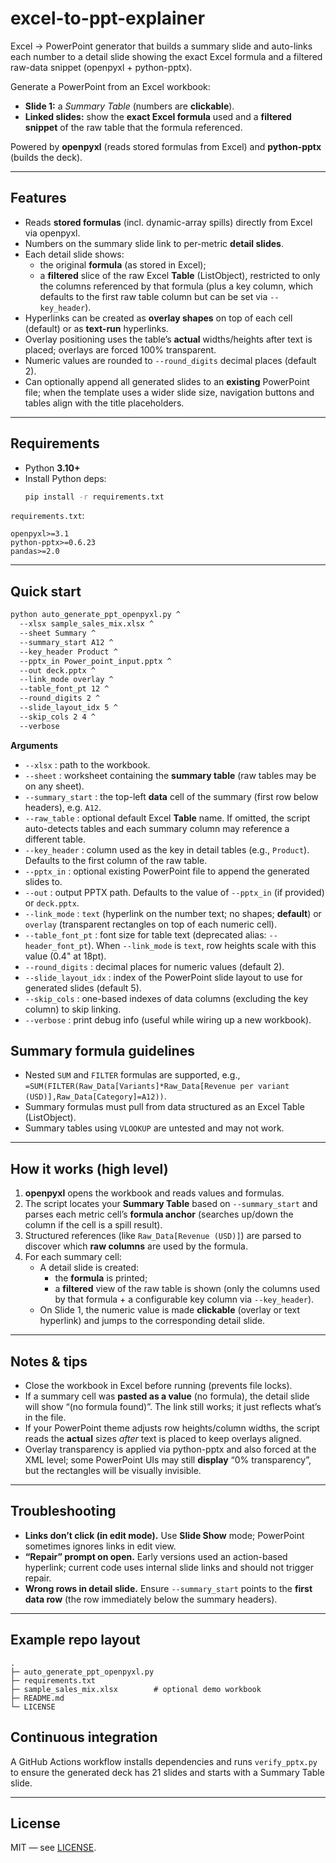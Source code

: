 # excel-to-ppt-explainer
Excel → PowerPoint generator that builds a summary slide and auto-links each number to a detail slide showing the exact Excel formula and a filtered raw-data snippet (openpyxl + python-pptx).

Generate a PowerPoint from an Excel workbook:

- **Slide 1:** a _Summary Table_ (numbers are **clickable**).
- **Linked slides:** show the **exact Excel formula** used and a **filtered snippet** of the raw table that the formula referenced.

Powered by **openpyxl** (reads stored formulas from Excel) and **python-pptx** (builds the deck).

---

## Features

- Reads **stored formulas** (incl. dynamic-array spills) directly from Excel via openpyxl.
- Numbers on the summary slide link to per-metric **detail slides**.
- Each detail slide shows:
  - the original **formula** (as stored in Excel);
  - a **filtered** slice of the raw Excel **Table** (ListObject), restricted to only the columns referenced by that formula (plus a key column, which defaults to the first raw table column but can be set via `--key_header`).
- Hyperlinks can be created as **overlay shapes** on top of each cell (default) or as **text-run** hyperlinks.
- Overlay positioning uses the table’s **actual** widths/heights after text is placed; overlays are forced 100% transparent.
- Numeric values are rounded to `--round_digits` decimal places (default 2).
- Can optionally append all generated slides to an **existing** PowerPoint file; when the template uses a wider slide size, navigation buttons and tables align with the title placeholders.

---

## Requirements

- Python **3.10+**
- Install Python deps:
  ```bash
  pip install -r requirements.txt
  ```

`requirements.txt`:
```
openpyxl>=3.1
python-pptx>=0.6.23
pandas>=2.0
```

---

## Quick start

```bash
python auto_generate_ppt_openpyxl.py ^
  --xlsx sample_sales_mix.xlsx ^
  --sheet Summary ^
  --summary_start A12 ^
  --key_header Product ^
  --pptx_in Power_point_input.pptx ^
  --out deck.pptx ^
  --link_mode overlay ^
  --table_font_pt 12 ^
  --round_digits 2 ^
  --slide_layout_idx 5 ^
  --skip_cols 2 4 ^
  --verbose
```

**Arguments**

- `--xlsx` : path to the workbook.
- `--sheet` : worksheet containing the **summary table** (raw tables may be on any sheet).
- `--summary_start` : the top-left **data** cell of the summary (first row below headers), e.g. `A12`.
- `--raw_table` : optional default Excel **Table** name. If omitted, the script auto-detects tables and each summary column may reference a different table.
- `--key_header` : column used as the key in detail tables (e.g., `Product`). Defaults to the first column of the raw table.
- `--pptx_in` : optional existing PowerPoint file to append the generated slides to.
- `--out` : output PPTX path. Defaults to the value of `--pptx_in` (if provided) or `deck.pptx`.
- `--link_mode` : `text` (hyperlink on the number text; no shapes; **default**) or `overlay` (transparent rectangles on top of each numeric cell).
- `--table_font_pt` : font size for table text (deprecated alias: `--header_font_pt`). When `--link_mode` is `text`, row heights scale with this value (0.4" at 18pt).
- `--round_digits` : decimal places for numeric values (default 2).
- `--slide_layout_idx` : index of the PowerPoint slide layout to use for generated slides (default 5).
- `--skip_cols` : one-based indexes of data columns (excluding the key column) to skip linking.
- `--verbose` : print debug info (useful while wiring up a new workbook).

## Summary formula guidelines

- Nested `SUM` and `FILTER` formulas are supported, e.g., `=SUM(FILTER(Raw_Data[Variants]*Raw_Data[Revenue per variant (USD)],Raw_Data[Category]=A12))`.
- Summary formulas must pull from data structured as an Excel Table (ListObject).
- Summary tables using `VLOOKUP` are untested and may not work.

---

## How it works (high level)

1. **openpyxl** opens the workbook and reads values and formulas.
2. The script locates your **Summary Table** based on `--summary_start` and parses each metric cell’s **formula anchor** (searches up/down the column if the cell is a spill result).
3. Structured references (like `Raw_Data[Revenue (USD)]`) are parsed to discover which **raw columns** are used by the formula.
4. For each summary cell:
   - A detail slide is created:
     - the **formula** is printed;
     - a **filtered** view of the raw table is shown (only the columns used by that formula + a configurable key column via `--key_header`).
   - On Slide 1, the numeric value is made **clickable** (overlay or text hyperlink) and jumps to the corresponding detail slide.

---

## Notes & tips

- Close the workbook in Excel before running (prevents file locks).
- If a summary cell was **pasted as a value** (no formula), the detail slide will show “(no formula found)”. The link still works; it just reflects what’s in the file.
- If your PowerPoint theme adjusts row heights/column widths, the script reads the **actual** sizes _after_ text is placed to keep overlays aligned.
- Overlay transparency is applied via python-pptx and also forced at the XML level; some PowerPoint UIs may still **display** “0% transparency”, but the rectangles will be visually invisible.

---

## Troubleshooting

- **Links don’t click (in edit mode).** Use **Slide Show** mode; PowerPoint sometimes ignores links in edit view.
- **“Repair” prompt on open.** Early versions used an action-based hyperlink; current code uses internal slide links and should not trigger repair.
- **Wrong rows in detail slide.** Ensure `--summary_start` points to the **first data row** (the row immediately below the summary headers).

---

## Example repo layout

```
.
├─ auto_generate_ppt_openpyxl.py
├─ requirements.txt
├─ sample_sales_mix.xlsx        # optional demo workbook
├─ README.md
└─ LICENSE
```

## Continuous integration

A GitHub Actions workflow installs dependencies and runs `verify_pptx.py` to ensure the generated deck has 21 slides and starts with a Summary Table slide.

---

## License

MIT — see [LICENSE](./LICENSE).
